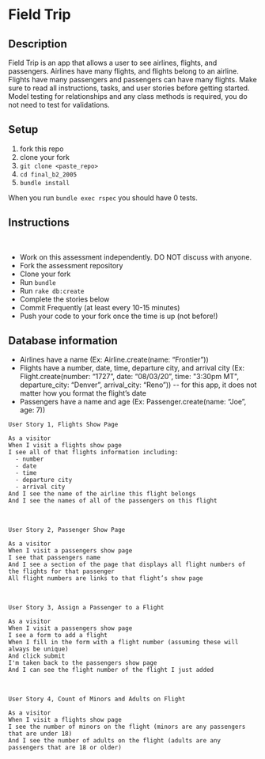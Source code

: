 # Field Trip

## Description
Field Trip is an app that allows a user to see airlines, flights, and passengers. Airlines have many flights, and flights belong to an airline. Flights have many passengers and passengers can have many flights. Make sure to read all instructions, tasks, and user stories before getting started. Model testing for relationships and any class methods is required, you do not need to test for validations. 

## Setup
1. fork this repo
2. clone your fork
3. `git clone <paste_repo>`
4. `cd final_b2_2005`
5. `bundle install`

When you run `bundle exec rspec` you should have 0 tests.

## Instructions
​
* Work on this assessment independently. DO NOT discuss with anyone.
* Fork the assessment repository
* Clone your fork
* Run `bundle`
* Run `rake db:create`
* Complete the stories below
* Commit Frequently (at least every 10-15 minutes)
* Push your code to your fork once the time is up (not before!)
​
## Database information
* Airlines have a name 
 (Ex: Airline.create(name: “Frontier”))
* Flights have a number, date, time, departure city, and arrival city
 (Ex: Flight.create(number: “1727”, date: “08/03/20”, time: "3:30pm MT", departure_city: “Denver”, arrival_city: “Reno”)) -- for this app, it does not matter how you format the flight’s date
* Passengers have a name and age 
 (Ex: Passenger.create(name: “Joe”, age: 7))
​
```
User Story 1, Flights Show Page
​
As a visitor
When I visit a flights show page
I see all of that flights information including:
  - number
  - date
  - time
  - departure city
  - arrival city
And I see the name of the airline this flight belongs
And I see the names of all of the passengers on this flight
```
​
```
User Story 2, Passenger Show Page
​
As a visitor
When I visit a passengers show page
I see that passengers name
And I see a section of the page that displays all flight numbers of the flights for that passenger 
All flight numbers are links to that flight’s show page
```
​
```
User Story 3, Assign a Passenger to a Flight
​
As a visitor
When I visit a passengers show page
I see a form to add a flight
When I fill in the form with a flight number (assuming these will always be unique)
And click submit
I'm taken back to the passengers show page
And I can see the flight number of the flight I just added
```
​
```
User Story 4, Count of Minors and Adults on Flight
​
As a visitor
When I visit a flights show page
I see the number of minors on the flight (minors are any passengers that are under 18)
And I see the number of adults on the flight (adults are any passengers that are 18 or older)
